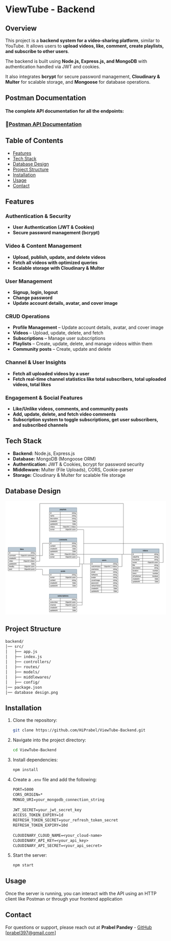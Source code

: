 # ViewTube - Backend

## Overview

This project is a **backend system for a video-sharing platform**, similar to YouTube. It allows users to **upload videos, like, comment, create playlists, and subscribe to other users**. 

The backend is built using **Node.js, Express.js, and MongoDB** with authentication handled via JWT and cookies. 

It also integrates **bcrypt** for secure password management, **Cloudinary & Multer** for scalable storage, and **Mongoose** for database operations.

## Postman Documentation

#### The complete API documentation for all the endpoints:

### 🔗[Postman API Documentation](https://documenter.getpostman.com/view/32677164/2sAYkEqzWq)

## Table of Contents

- [Features](#features)
- [Tech Stack](#tech-stack)
- [Database Design](#database-design)
- [Project Structure](#project-structure)
- [Installation](#installation)
- [Usage](#usage)
- [Contact](#contact)

## Features

### **Authentication & Security**

- **User Authentication (JWT & Cookies)**
- **Secure password management (bcrypt)**

### **Video & Content Management**

- **Upload, publish, update, and delete videos**
- **Fetch all videos with optimized queries**
- **Scalable storage with Cloudinary & Multer**

### **User Management**

- **Signup, login, logout**
- **Change password**
- **Update account details, avatar, and cover image**

### **CRUD Operations**

- **Profile Management** – Update account details, avatar, and cover image
- **Videos** – Upload, update, delete, and fetch
- **Subscriptions** – Manage user subscriptions
- **Playlists** – Create, update, delete, and manage videos within them
- **Community posts** – Create, update and delete

### **Channel & User Insights**

- **Fetch all uploaded videos by a user**
- **Fetch real-time channel statistics like total subscribers, total uploaded videos, total likes**

### **Engagement & Social Features**

- **Like/Unlike videos, comments, and community posts**
- **Add, update, delete, and fetch video comments**
- **Subscription system to toggle subscriptions, get user subscribers, and subscribed channels**

## Tech Stack

- **Backend:** Node.js, Express.js
- **Database:** MongoDB (Mongoose ORM)
- **Authentication:** JWT & Cookies, bcrypt for password security
- **Middleware:** Multer (File Uploads), CORS, Cookie-parser
- **Storage:** Cloudinary & Multer for scalable file storage

## Database Design

![Database Schema](database%20design.png)

## Project Structure

```
backend/
│── src/
│   ├── app.js                 
│   ├── index.js               
│   ├── controllers/           
│   ├── routes/                
│   ├── models/                
│   ├── middlewares/           
│   ├── config/                
│── package.json              
│── database design.png        
```

## Installation

1. Clone the repository:
   ```sh
   git clone https://github.com/HiPrabel/ViewTube-Backend.git
   ```
2. Navigate into the project directory:
   ```sh
   cd ViewTube-Backend
   ```
3. Install dependencies:
   ```sh
   npm install
   ```
4. Create a `.env` file and add the following:
   ```env
   PORT=5000
   CORS_ORIGIN=*
   MONGO_URI=your_mongodb_connection_string
   
   JWT_SECRET=your_jwt_secret_key
   ACCESS_TOKEN_EXPIRY=1d
   REFRESH_TOKEN_SECRET=your_refresh_token_secret
   REFRESH_TOKEN_EXPIRY=10d

   CLOUDINARY_CLOUD_NAME=<your_cloud-name>
   CLOUDINARY_API_KEY=<your_api_key>
   CLOUDINARY_API_SECRET=<your_api_secret>
   ```
5. Start the server:
   ```sh
   npm start
   ```

## Usage

Once the server is running, you can interact with the API using an HTTP client like Postman or through your frontend application

## Contact

For questions or support, please reach out at **Prabel Pandey** - [GitHub](https://github.com/HiPrabel) [prabel397@gmail.com]

